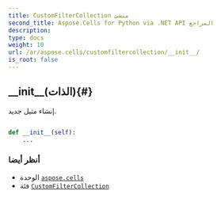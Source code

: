 ```yaml
---
title: CustomFilterCollection منشئ
second_title: Aspose.Cells for Python via .NET API المراجع
description:
type: docs
weight: 10
url: /ar/aspose.cells/customfiltercollection/__init__/
is_root: false
---
```

##  \_\_init\_\_(الذات){#}
إنشاء مثيل جديد.



```python

def __init__(self):
    ...
```





###  أنظر أيضا
* الوحدة [`aspose.cells`](../../)
* فئة [`CustomFilterCollection`](/cells/python-net/ar/aspose.cells/customfiltercollection)
